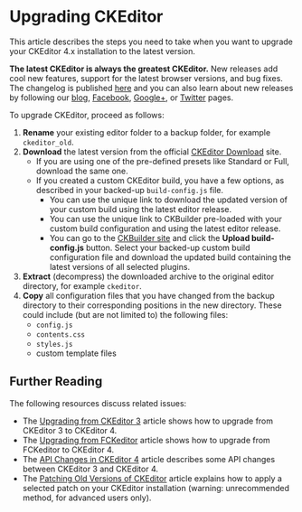 <!--
Copyright (c) 2003-2015, CKSource - Frederico Knabben. All rights reserved.
For licensing, see LICENSE.md.
-->

# Upgrading CKEditor

This article describes the steps you need to take when you want to upgrade your CKEditor 4.x installation to the latest version.

<p class="tip">
	<strong>The latest CKEditor is always the greatest CKEditor.</strong> New releases add cool new features, support for the latest browser versions, and bug fixes. The changelog is published <a href="http://ckeditor.com/whatsnew">here</a> and you can also learn about new releases by following our <a href="http://ckeditor.com/blog-list">blog</a>, <a href="http://www.facebook.com/ckeditor">Facebook</a>, <a href="https://plus.google.com/+ckeditor/posts">Google+</a>, or <a href="http://twitter.com/ckeditor">Twitter</a> pages.
</p>

To upgrade CKEditor, proceed as follows:

1. **Rename** your existing editor folder to a backup folder, for example `ckeditor_old`.
2. **Download** the latest version from the official [CKEditor Download](http://ckeditor.com/download) site.
	* If you are using one of the pre-defined presets like Standard or Full, download the same one.
	* If you created a custom CKEditor build, you have a few options, as described in your backed-up `build-config.js` file. 
		* You can use the unique link to download the updated version of your custom build using the latest editor release.
		* You can use the unique link to CKBuilder pre-loaded with your custom build configuration and using the latest editor release.
		* You can go to the [CKBuilder site](http://ckeditor.com/builder) and click the **Upload build-config.js** button. Select your backed-up custom build configuration file and download the updated build containing the latest versions of all selected plugins.
3. **Extract** (decompress) the downloaded archive to the original editor directory, for example `ckeditor`.
4. **Copy** all configuration files that you have changed from the backup directory to their corresponding positions in the new directory. These could include (but are not limited to) the following files: 
	* `config.js`
	* `contents.css`
	* `styles.js`
	* custom template files

## Further Reading

The following resources discuss related issues:

* The [Upgrading from CKEditor 3](#!/guide/dev_upgrade_ckeditor_3) article shows how to upgrade from CKEditor 3 to CKEditor 4.
* The [Upgrading from FCKeditor](#!/guide/dev_upgrade_fckeditor_2) article shows how to upgrade from FCKeditor to CKEditor 4.
* The [API Changes in CKEditor 4](#!/guide/dev_api_changes) article describes some API changes between CKEditor 3 and CKEditor 4.
* The [Patching Old Versions of CKEditor](#!/guide/dev_patching) article explains how to apply a selected patch on your CKEditor installation (warning: unrecommended method, for advanced users only).
